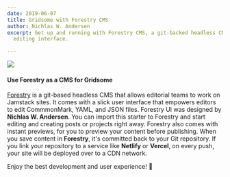 ```yaml
---
date: 2019-06-07
title: Gridsome with Forestry CMS
author: Nichlas W. Andersen
excerpt: Get up and running with Forestry CMS, a git-backed headless CMS with a slick
  editing interface.

---
```


![](/uploads/markus-spiske-516263-unsplash.jpg)

#### Use Forestry as a CMS for Gridsome

[Forestry](https://forestry.io) is a git-based headless CMS that allows editorial teams to work on Jamstack sites. It comes with a slick user interface that empowers editors to edit CommmonMark, YAML, and JSON files. Forestry UI was designed by **Nichlas W. Andersen**. You can import this starter to Forestry and start editing and creating posts or projects right away. Forestry also comes with instant previews, for you to preview your content before publishing. When you save content in **Forestry**, it's committed back to your Git repository. If you link your repository to a service like **Netlify** or **Vercel**, on every push, your site will be deployed over to a CDN network.

Enjoy the best development and user experience! 🚀

